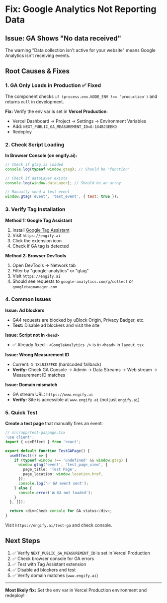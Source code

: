 # Fix: Google Analytics Not Reporting Data

## Issue: GA Shows "No data received"

The warning "Data collection isn't active for your website" means Google Analytics isn't receiving events.

## Root Causes & Fixes

### 1. **GA Only Loads in Production** ✅ Fixed

The component checks `if (process.env.NODE_ENV !== 'production')` and returns `null` in development.

**Fix:** Verify the env var is set in **Vercel Production**:

- Vercel Dashboard → Project → Settings → Environment Variables
- Add: `NEXT_PUBLIC_GA_MEASUREMENT_ID=G-1X4BJ3EEKD`
- Redeploy

### 2. **Check Script Loading**

**In Browser Console (on engify.ai):**

```javascript
// Check if gtag is loaded
console.log(typeof window.gtag); // Should be "function"

// Check if dataLayer exists
console.log(window.dataLayer); // Should be an array

// Manually send a test event
window.gtag('event', 'test_event', { test: true });
```

### 3. **Verify Tag Installation**

**Method 1: Google Tag Assistant**

1. Install [Google Tag Assistant](https://chrome.google.com/webstore/detail/tag-assistant-legacy-by-g/kejbdjndbnbjgmefkgdddjlbokphdefk)
2. Visit `https://engify.ai`
3. Click the extension icon
4. Check if GA tag is detected

**Method 2: Browser DevTools**

1. Open DevTools → Network tab
2. Filter by "google-analytics" or "gtag"
3. Visit `https://engify.ai`
4. Should see requests to `google-analytics.com/g/collect` or `googletagmanager.com`

### 4. **Common Issues**

**Issue: Ad blockers**

- GA4 requests are blocked by uBlock Origin, Privacy Badger, etc.
- **Test:** Disable ad blockers and visit the site

**Issue: Script not in `<head>`**

- ✅ Already fixed - `<GoogleAnalytics />` is in `<head>` in `layout.tsx`

**Issue: Wrong Measurement ID**

- Current: `G-1X4BJ3EEKD` (hardcoded fallback)
- **Verify:** Check GA Console → Admin → Data Streams → Web stream → Measurement ID matches

**Issue: Domain mismatch**

- GA stream URL: `https://www.engify.ai`
- **Verify:** Site is accessible at `www.engify.ai` (not just `engify.ai`)

### 5. **Quick Test**

**Create a test page** that manually fires an event:

```typescript
// src/app/test-ga/page.tsx
'use client';
import { useEffect } from 'react';

export default function TestGAPage() {
  useEffect(() => {
    if (typeof window !== 'undefined' && window.gtag) {
      window.gtag('event', 'test_page_view', {
        page_title: 'Test Page',
        page_location: window.location.href,
      });
      console.log('✅ GA event sent');
    } else {
      console.error('❌ GA not loaded');
    }
  }, []);

  return <div>Check console for GA status</div>;
}
```

Visit `https://engify.ai/test-ga` and check console.

## Next Steps

1. ✅ Verify `NEXT_PUBLIC_GA_MEASUREMENT_ID` is set in Vercel Production
2. ✅ Check browser console for GA errors
3. ✅ Test with Tag Assistant extension
4. ✅ Disable ad blockers and test
5. ✅ Verify domain matches (`www.engify.ai`)

---

**Most likely fix:** Set the env var in Vercel Production environment and redeploy!
